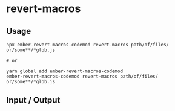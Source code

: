 # revert-macros


## Usage

```
npx ember-revert-macros-codemod revert-macros path/of/files/ or/some**/*glob.js

# or

yarn global add ember-revert-macros-codemod
ember-revert-macros-codemod revert-macros path/of/files/ or/some**/*glob.js
```

## Input / Output

<!--FIXTURES_TOC_START-->
<!--FIXTURES_TOC_END-->

<!--FIXTURES_CONTENT_START-->
<!--FIXTURES_CONTENT_END-->